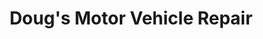 ---
title: "Doug's Motor Vehicle Repair"
url: /john-day/dougs-motor-vehicle-repair/
shop: Autowerkstatt
---